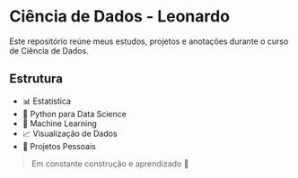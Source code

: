 # Ciência de Dados - Leonardo

Este repositório reúne meus estudos, projetos e anotações durante o curso de Ciência de Dados.

## Estrutura
- 📊 Estatística
- 🐍 Python para Data Science
- 🧠 Machine Learning
- 📈 Visualização de Dados
- 📝 Projetos Pessoais

> Em constante construção e aprendizado 🚀
